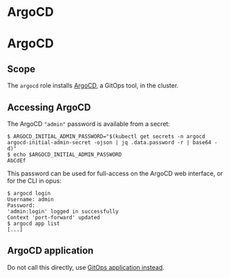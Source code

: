 # ArgoCD

# ArgoCD

## Scope

The `argocd` role installs [ArgoCD](https://argo-cd.readthedocs.io/), a GitOps
tool, in the cluster.

## Accessing ArgoCD

The ArgoCD `"admin"` password is available from a secret:

```console
$ ARGOCD_INITIAL_ADMIN_PASSWORD="$(kubectl get secrets -n argocd argocd-initial-admin-secret -ojson | jq .data.password -r | base64 -d)"
$ echo $ARGOCD_INITIAL_ADMIN_PASSWORD
AbCdEf
```

This password can be used for full-access on the ArgoCD web interface,
or for the CLI in opus:

```console
$ argocd login
Username: admin
Password:
'admin:login' logged in successfully
Context 'port-forward' updated
$ argocd app list
[...]
```

## ArgoCD application

Do not call this directly, use [GitOps application instead](gitops#gitops-application).
